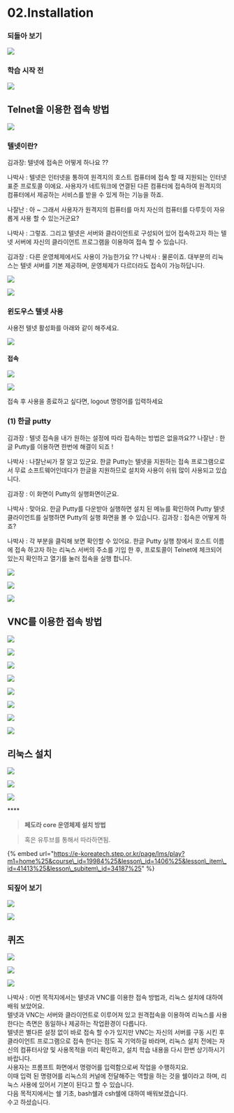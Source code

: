 # 02.Installation



###  되돌아 보기 

![](../../.gitbook/assets/image%20%28601%29.png)

###  학습 시작 전 

![](../../.gitbook/assets/image%20%28599%29.png)

## Telnet을 이용한 접속 방법

![](../../.gitbook/assets/image%20%28605%29.png)

### 텔넷이란?

김과장: 텔넷에 접속은 어떻게 하나요 ?? 

나박사 : 텔넷은 인터넷을 통하여 원격지의 호스트 컴퓨터에 접속 할 때 지원되는 인터넷 표준 프로토콜 이에요. 사용자가 네트워크에 연결된 다른 컴퓨터에 접속하여 원격지의 컴퓨터에서 제공하는 서비스를 받을 수 있게 하는 기능을 하죠. 

나잘난 : 아 ~ 그래서 사용자가 원격지의 컴퓨터를 마치 자신의 컴퓨터를 다루듯이 자유롭게 사용 할 수 있는거군요? 

나박사 : 그렇죠. 그리고 텔넷은 서버와 클라이언트로 구성되어 있어 접속하고자 하는 텔넷 서버에 자신의 클라이언트 프로그램을 이용하여 접속 할 수 있습니다. 

김과장 : 다른 운영체제에서도 사용이 가능한가요 ?? 나박사 : 물론이죠. 대부분의 리눅스는 텔넷 서버를 기본 제공하며, 운영체제가 다르더라도 접속이 가능하답니다.

![](../../.gitbook/assets/image%20%28589%29.png)



![](../../.gitbook/assets/image%20%28583%29.png)

###  윈도우스 텔넷 사용 

 사용전 텔넷 활성화를 아래와 같이 해주세요. 



![](https://mblogthumb-phinf.pstatic.net/MjAxNzAzMDJfMTUg/MDAxNDg4NDQzNjAwNDQ2.g_C7Ik3qj_q6yxLvQTZU6AkjgyZP7JV4qsbdK-HdsCog.7E2U2ziFFuU36tBbQI1ooB6-P4lRgivcNCKV0vSDhuAg.PNG.magicmedia/image_6.png?type=w2)

####  접속 

![](../../.gitbook/assets/image%20%28603%29.png)

![](../../.gitbook/assets/image%20%28584%29.png)

 접속 후 사용을 종료하고 싶다면, logout 명령어를 입력하세요

### \(1\) 한글 putty

김과장 : 텔넷 접속을 내가 원하는 설정에 따라 접속하는 방법은 없을까요?? 나잘난 : 한글 Putty를 이용하면 한번에 해결이 되죠 ! 

나박사 : 나잘난씨가 잘 알고 있군요. 한글 Putty는 텔넷을 지원하는 접속 프로그램으로서 무료 소프트웨어인데다가 한글을 지원하므로 설치와 사용이 쉬워 많이 사용되고 있습니다. 

김과장 : 이 화면이 Putty의 실행화면이군요. 

나박사 : 맞아요. 한글 Putty를 다운받아 실행하면 설치 된 메뉴를 확인하여 Putty 텔넷 클라이언트를 실행하면 Putty의 실행 화면을 볼 수 있습니다. 김과장 : 접속은 어떻게 하죠? 

나박사 : 각 부분을 클릭해 보면 확인할 수 있어요. 한글 Putty 실행 창에서 호스트 이름에 접속 하고자 하는 리눅스 서버의 주소를 기입 한 후, 프로토콜이 Telnet에 체크되어 있는지 확인하고 열기를 눌러 접속을 실행 합니다.

![](../../.gitbook/assets/image%20%28598%29.png)

![](../../.gitbook/assets/image%20%28611%29.png)

![](../../.gitbook/assets/image%20%28587%29.png)

##  VNC를 이용한 접속 방법 

![](../../.gitbook/assets/image%20%28610%29.png)

![](../../.gitbook/assets/image%20%28600%29.png)

![](../../.gitbook/assets/image%20%28612%29.png)

![](../../.gitbook/assets/image%20%28609%29.png)

![](../../.gitbook/assets/image%20%28580%29.png)

 

![](../../.gitbook/assets/image%20%28586%29.png)



![](../../.gitbook/assets/image%20%28596%29.png)

![](../../.gitbook/assets/image%20%28579%29.png)

##  리눅스 설치 

![](../../.gitbook/assets/image%20%28597%29.png)

![](../../.gitbook/assets/image%20%28606%29.png)



![](../../.gitbook/assets/image%20%28595%29.png)

\*\*\*\*

> **페도라 core 운영체제 설치 방법**

> 혹은 유투브를 통해서 따라하면됨.

{% embed url="https://e-koreatech.step.or.kr/page/lms/play?m1=home%25&course\_id=19984%25&lesson\_id=1406%25&lesson\_item\_id=41413%25&lesson\_subitem\_id=34187%25" %}



###   되짚어 보기 

![](../../.gitbook/assets/image%20%28585%29.png)

![](../../.gitbook/assets/image%20%28604%29.png)



## 퀴즈 

![](../../.gitbook/assets/image%20%28613%29.png)

![](../../.gitbook/assets/image%20%28590%29.png)

![](../../.gitbook/assets/image%20%28582%29.png)

나박사 : 이번 목적지에서는 텔넷과 VNC를 이용한 접속 방법과, 리눅스 설치에 대하여 배워 보았어요.  
 텔넷과 VNC는 서버와 클라이언트로 이루어져 있고 원격접속을 이용하여 리눅스를 사용한다는 측면은 동일하나 제공하는 작업환경이 다릅니다.   
텔넷은 별다른 설정 없이 바로 접속 할 수가 있지만 VNC는 자신의 서버를 구동 시킨 후 클라이언트 프로그램으로 접속 한다는 점도 꼭 기억하길 바라며, 리눅스 설치 전에는 자신의 컴퓨터사양 및 사용목적을 미리 확인하고, 설치 학습 내용을 다시 한번 상기하시기 바랍니다.   
사용자는 프롬프트 화면에서 명령어를 입력함으로써 작업을 수행하지요.   
이때 입력 된 명령어를 리눅스의 커널에 전달해주는 역할을 하는 것을 쉘이라고 하며, 리눅스 사용에 있어서 기본이 된다고 할 수 있습니다.   
다음 목적지에서는 쉘 기초, bash쉘과 csh쉘에 대하여 배워보겠습니다.   
수고 하셨습니다.

